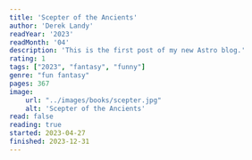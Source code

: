 ```yaml
---
title: 'Scepter of the Ancients'
author: 'Derek Landy'
readYear: '2023'
readMonth: '04'
description: 'This is the first post of my new Astro blog.'
rating: 1
tags: ["2023", "fantasy", "funny"]
genre: "fun fantasy"
pages: 367
image:
    url: "../images/books/scepter.jpg"
    alt: 'Scepter of the Ancients'
read: false
reading: true
started: 2023-04-27
finished: 2023-12-31
---
```


